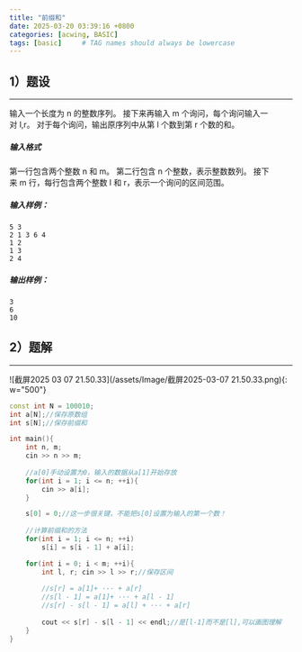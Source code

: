 ```yaml
---
title: "前缀和"
date: 2025-03-20 03:39:16 +0800
categories: [acwing, BASIC]
tags: [basic]     # TAG names should always be lowercase
---
```

## 1）题设
---
输入一个长度为 n 的整数序列。
接下来再输入 m 个询问，每个询问输入一对 l,r。
对于每个询问，输出原序列中从第 l 个数到第 r 个数的和。

##### 输入格式

第一行包含两个整数 n 和 m。
第二行包含 n 个整数，表示整数数列。
接下来 m 行，每行包含两个整数 l 和 r，表示一个询问的区间范围。

##### 输入样例：

```
5 3
2 1 3 6 4
1 2
1 3
2 4
```

##### 输出样例：

```
3
6
10
```


## 2）题解
---
![截屏2025 03 07 21.50.33](/assets/Image/截屏2025-03-07 21.50.33.png){: w="500"}

```cpp
const int N = 100010;
int a[N];//保存原数组
int s[N];//保存前缀和

int main(){
    int n, m;
    cin >> n >> m;
    
    //a[0]手动设置为0，输入的数据从a[1]开始存放
    for(int i = 1; i <= n; ++i){
        cin >> a[i];
    }

    s[0] = 0;//这一步很关键，不能把s[0]设置为输入的第一个数！
    
    //计算前缀和的方法
    for(int i = 1; i <= n; ++i)
        s[i] = s[i - 1] + a[i];

    for(int i = 0; i < m; ++i){
        int l, r; cin >> l >> r;//保存区间
        
        //s[r] = a[1]+ ··· + a[r]
        //s[l - 1] = a[1]+ ··· + a[l - 1]
        //s[r] - s[l - 1] = a[l] + ··· + a[r]
        
        cout << s[r] - s[l - 1] << endl;//是[l-1]而不是[l],可以画图理解
    }
}
```

